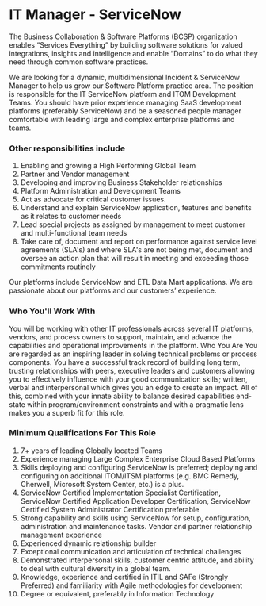 # IT Manager - ServiceNow

The Business Collaboration & Software Platforms (BCSP) organization enables “Services Everything” by building software solutions for valued integrations, insights and intelligence and enable “Domains” to do what they need through common software practices.

We are looking for a dynamic, multidimensional Incident & ServiceNow Manager to help us grow our Software Platform practice area. The position is responsible for the IT ServiceNow platform and ITOM Development Teams. You should have prior experience managing SaaS development platforms (preferably ServiceNow) and be a seasoned people manager comfortable with leading large and complex enterprise platforms and teams. 

### Other responsibilities include
  1. Enabling and growing a High Performing Global Team
  1. Partner and Vendor management
  1. Developing and improving Business Stakeholder relationships
  1. Platform Administration and Development Teams
  1. Act as advocate for critical customer issues.
  1. Understand and explain ServiceNow application, features and benefits as it relates to customer needs
  1. Lead special projects as assigned by management to meet customer and multi-functional team needs
  1. Take care of, document and report on performance against service level agreements (SLA's) and where SLA's are not being met, document and oversee an action plan that will result in meeting and exceeding those commitments routinely

Our platforms include ServiceNow and ETL Data Mart applications. We are passionate about our platforms and our customers’ experience.

### Who You'll Work With

You will be working with other IT professionals across several IT platforms, vendors, and process owners to support, maintain, and advance the capabilities and operational improvements in the platform.
Who You Are 
You are regarded as an inspiring leader in solving technical problems or process components. You have a successful track record of building long term, trusting relationships with peers, executive leaders and customers allowing you to effectively influence with your good communication skills; written, verbal and interpersonal which gives you an edge to create an impact. All of this, combined with your innate ability to balance desired capabilities end-state within program/environment constraints and with a pragmatic lens makes you a superb fit for this role.

### Minimum Qualifications For This Role
  1. 7+ years of leading Globally located Teams
  1. Experience managing Large Complex Enterprise Cloud Based Platforms
  1. Skills deploying and configuring ServiceNow is preferred; deploying and configuring on additional ITOM/ITSM platforms (e.g. BMC Remedy, Cherwell, Microsoft System Center, etc.) is a plus.
  1. ServiceNow Certified Implementation Specialist Certification, ServiceNow Certified Application Developer Certification, ServiceNow Certified System Administrator Certification preferable
  1. Strong capability and skills using ServiceNow for setup, configuration, administration and maintenance tasks.
Vendor and partner relationship management experience
  1. Experienced dynamic relationship builder
  1. Exceptional communication and articulation of technical challenges
  1. Demonstrated interpersonal skills, customer centric attitude, and ability to deal with cultural diversity in a global team.
  1. Knowledge, experience and certified in ITIL and SAFe (Strongly Preferred) and familiarity with Agile methodologies for development
  1. Degree or equivalent, preferably in Information Technology
